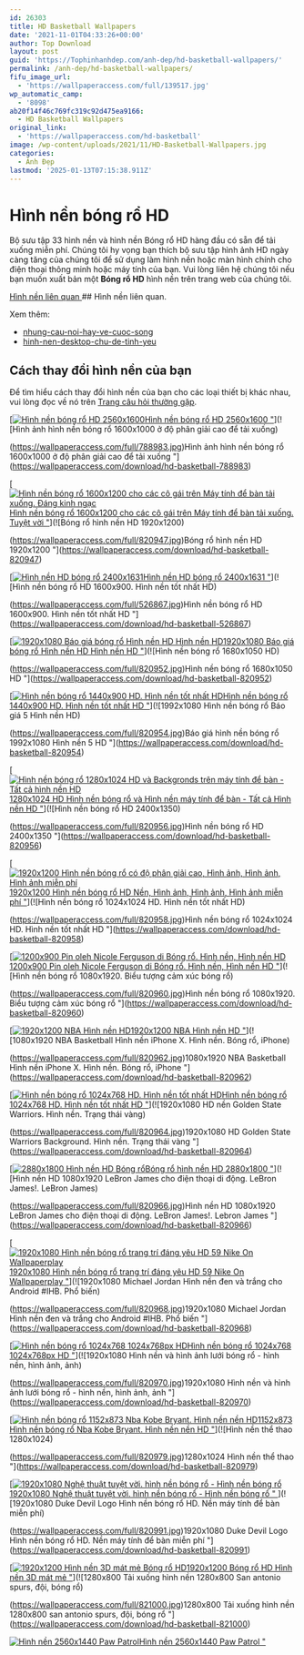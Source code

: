 ```yaml
---
id: 26303
title: HD Basketball Wallpapers
date: '2021-11-01T04:33:26+00:00'
author: Top Download
layout: post
guid: 'https://Tophinhanhdep.com/anh-dep/hd-basketball-wallpapers/'
permalink: /anh-dep/hd-basketball-wallpapers/
fifu_image_url:
  - 'https://wallpaperaccess.com/full/139517.jpg'
wp_automatic_camp:
  - '8098'
ab20f14f46c769fc319c92d475ea9166:
  - HD Basketball Wallpapers
original_link:
  - 'https://wallpaperaccess.com/hd-basketball'
image: /wp-content/uploads/2021/11/HD-Basketball-Wallpapers.jpg
categories:
  - Ảnh Đẹp
lastmod: '2025-01-13T07:15:38.911Z'
---
```

# Hình nền bóng rổ HD

Bộ sưu tập 33 hình nền và hình nền Bóng rổ HD hàng đầu có sẵn để tải xuống miễn phí. Chúng tôi hy vọng bạn thích bộ sưu tập hình ảnh HD ngày càng tăng của chúng tôi để sử dụng làm hình nền hoặc màn hình chính cho điện thoại thông minh hoặc máy tính của bạn. Vui lòng liên hệ chúng tôi nếu bạn muốn xuất bản một **Bóng rổ HD** hình nền trên trang web của chúng tôi.

[Hình nền liên quan ](#related) ## Hình nền liên quan.

   
 Xem thêm:

   
- [nhung-cau-noi-hay-ve-cuoc-song](https://tophinhanhdep.com/nhung-cau-noi-hay/nhung-cau-noi-hay-ve-cuoc-song/)
- [hinh-nen-desktop-chu-de-tinh-yeu](https://tophinhanhdep.com/anh-tinh-yeu/hinh-nen-desktop-chu-de-tinh-yeu/)

## Cách thay đổi hình nền của bạn

Để tìm hiểu cách thay đổi hình nền của bạn cho các loại thiết bị khác nhau, vui lòng đọc về nó trên [Trang câu hỏi thường gặp](https://tophinhanhdep.com/faq/).

  
[[![Hình nền bóng rổ HD 2560x1600](https://wallpaperaccess.com/full/139517.jpg)Hình nền bóng rổ HD 2560x1600 "](https://wallpaperaccess.com/download/hd-basketball-139517)](![Hình ảnh hình nền bóng rổ 1600x1000 ở độ phân giải cao để tải xuống)

(https://wallpaperaccess.com/full/788983.jpg)Hình ảnh hình nền bóng rổ 1600x1000 ở độ phân giải cao để tải xuống "](https://wallpaperaccess.com/download/hd-basketball-788983)

[[![Hình nền bóng rổ 1600x1200 cho các cô gái trên Máy tính để bàn tải xuống.  Đáng kinh ngạc](https://wallpaperaccess.com/full/820946.jpg)Hình nền bóng rổ 1600x1200 cho các cô gái trên Máy tính để bàn tải xuống. Tuyệt vời "](https://wallpaperaccess.com/download/hd-basketball-820946)](![Bóng rổ hình nền HD 1920x1200)

(https://wallpaperaccess.com/full/820947.jpg)Bóng rổ hình nền HD 1920x1200 "](https://wallpaperaccess.com/download/hd-basketball-820947)

[[![Hình nền HD bóng rổ 2400x1631](https://wallpaperaccess.com/full/820948.jpg)Hình nền HD bóng rổ 2400x1631 "](https://wallpaperaccess.com/download/hd-basketball-820948)](![Hình nền bóng rổ HD 1600x900.  Hình nền tốt nhất HD)

(https://wallpaperaccess.com/full/526867.jpg)Hình nền bóng rổ HD 1600x900. Hình nền tốt nhất HD "](https://wallpaperaccess.com/download/hd-basketball-526867)

[[![1920x1080 Báo giá bóng rổ Hình nền HD Hình nền HD](https://wallpaperaccess.com/full/820950.jpg)1920x1080 Báo giá bóng rổ Hình nền HD Hình nền HD "](https://wallpaperaccess.com/download/hd-basketball-820950)](![Hình nền bóng rổ 1680x1050 HD)

(https://wallpaperaccess.com/full/820952.jpg)Hình nền bóng rổ 1680x1050 HD "](https://wallpaperaccess.com/download/hd-basketball-820952)

[[![Hình nền bóng rổ 1440x900 HD.  Hình nền tốt nhất HD](https://wallpaperaccess.com/full/820953.jpg)Hình nền bóng rổ 1440x900 HD. Hình nền tốt nhất HD "](https://wallpaperaccess.com/download/hd-basketball-820953)](![1992x1080 Hình nền bóng rổ Báo giá 5 Hình nền HD)

(https://wallpaperaccess.com/full/820954.jpg)Báo giá hình nền bóng rổ 1992x1080 Hình nền 5 HD "](https://wallpaperaccess.com/download/hd-basketball-820954)

[[![Hình nền bóng rổ 1280x1024 HD và Backgronds trên máy tính để bàn - Tất cả hình nền HD](https://wallpaperaccess.com/full/820955.jpg)1280x1024 HD Hình nền bóng rổ và Hình nền máy tính để bàn - Tất cả Hình nền HD "](https://wallpaperaccess.com/download/hd-basketball-820955)](![Hình nền bóng rổ HD 2400x1350)

(https://wallpaperaccess.com/full/820956.jpg)Hình nền bóng rổ HD 2400x1350 "](https://wallpaperaccess.com/download/hd-basketball-820956)

[[![1920x1200 Hình nền bóng rổ có độ phân giải cao, Hình ảnh, Hình ảnh, Hình ảnh miễn phí](https://wallpaperaccess.com/full/820957.jpg)1920x1200 Hình nền bóng rổ HD Nền, Hình ảnh, Hình ảnh, Hình ảnh miễn phí "](https://wallpaperaccess.com/download/hd-basketball-820957)](![Hình nền bóng rổ 1024x1024 HD.  Hình nền tốt nhất HD)

(https://wallpaperaccess.com/full/820958.jpg)Hình nền bóng rổ 1024x1024 HD. Hình nền tốt nhất HD "](https://wallpaperaccess.com/download/hd-basketball-820958)

[[![1200x900 Pin oleh Nicole Ferguson di Bóng rổ.  Hình nền, Hình nền HD](https://wallpaperaccess.com/full/820959.jpg)1200x900 Pin oleh Nicole Ferguson di Bóng rổ. Hình nền, Hình nền HD "](https://wallpaperaccess.com/download/hd-basketball-820959)](![Hình nền bóng rổ 1080x1920.  Biểu tượng cảm xúc bóng rổ)

(https://wallpaperaccess.com/full/820960.jpg)Hình nền bóng rổ 1080x1920. Biểu tượng cảm xúc bóng rổ "](https://wallpaperaccess.com/download/hd-basketball-820960)

[[![1920x1200 NBA Hình nền HD](https://wallpaperaccess.com/full/820961.jpg)1920x1200 NBA Hình nền HD "](https://wallpaperaccess.com/download/hd-basketball-820961)](![1080x1920 NBA Basketball Hình nền iPhone X.  Hình nền.  Bóng rổ, iPhone)

(https://wallpaperaccess.com/full/820962.jpg)1080x1920 NBA Basketball Hình nền iPhone X. Hình nền. Bóng rổ, iPhone "](https://wallpaperaccess.com/download/hd-basketball-820962)

[[![Hình nền bóng rổ 1024x768 HD.  Hình nền tốt nhất HD](https://wallpaperaccess.com/full/820963.jpg)Hình nền bóng rổ 1024x768 HD. Hình nền tốt nhất HD "](https://wallpaperaccess.com/download/hd-basketball-820963)](![1920x1080 HD nền Golden State Warriors.  Hình nền.  Trạng thái vàng)

(https://wallpaperaccess.com/full/820964.jpg)1920x1080 HD Golden State Warriors Background. Hình nền. Trạng thái vàng "](https://wallpaperaccess.com/download/hd-basketball-820964)

[[![2880x1800 Hình nền HD Bóng rổ](https://wallpaperaccess.com/full/820965.jpg)Bóng rổ hình nền HD 2880x1800 "](https://wallpaperaccess.com/download/hd-basketball-820965)](![Hình nền HD 1080x1920 LeBron James cho điện thoại di động.  LeBron James!.  LeBron James)

(https://wallpaperaccess.com/full/820966.jpg)Hình nền HD 1080x1920 LeBron James cho điện thoại di động. LeBron James!. Lebron James "](https://wallpaperaccess.com/download/hd-basketball-820966)

[[![1920x1080 Hình nền bóng rổ trang trí đáng yêu HD 59 Nike On Wallpaperplay](https://wallpaperaccess.com/full/820967.jpg)1920x1080 Hình nền bóng rổ trang trí đáng yêu HD 59 Nike On Wallpaperplay "](https://wallpaperaccess.com/download/hd-basketball-820967)](![1920x1080 Michael Jordan Hình nền đen và trắng cho Android #IHB.  Phổ biến)

(https://wallpaperaccess.com/full/820968.jpg)1920x1080 Michael Jordan Hình nền đen và trắng cho Android #IHB. Phổ biến "](https://wallpaperaccess.com/download/hd-basketball-820968)

[[![Hình nền bóng rổ 1024x768 1024x768px HD](https://wallpaperaccess.com/full/820969.jpg)Hình nền bóng rổ 1024x768 1024x768px HD "](https://wallpaperaccess.com/download/hd-basketball-820969)](![1920x1080 Hình nền và hình ảnh lưới bóng rổ - hình nền, hình ảnh, ảnh)

(https://wallpaperaccess.com/full/820970.jpg)1920x1080 Hình nền và hình ảnh lưới bóng rổ - hình nền, hình ảnh, ảnh "](https://wallpaperaccess.com/download/hd-basketball-820970)

[[![Hình nền bóng rổ 1152x873 Nba Kobe Bryant.  Hình nền nền HD](https://wallpaperaccess.com/full/820971.jpg)1152x873 Hình nền bóng rổ Nba Kobe Bryant. Hình nền nền HD "](https://wallpaperaccess.com/download/hd-basketball-820971)](![Hình nền thể thao 1280x1024)

(https://wallpaperaccess.com/full/820979.jpg)1280x1024 Hình nền thể thao "](https://wallpaperaccess.com/download/hd-basketball-820979)

[[![1920x1080 Nghệ thuật tuyệt vời.  hình nền bóng rổ - Hình nền bóng rổ](https://wallpaperaccess.com/full/820990.jpg)1920x1080 Nghệ thuật tuyệt vời. hình nền bóng rổ - Hình nền bóng rổ " ](https://wallpaperaccess.com/download/hd-basketball-820990)](![1920x1080 Duke Devil Logo Hình nền bóng rổ HD.  Nền máy tính để bàn miễn phí)

(https://wallpaperaccess.com/full/820991.jpg)1920x1080 Duke Devil Logo Hình nền bóng rổ HD. Nền máy tính để bàn miễn phí "](https://wallpaperaccess.com/download/hd-basketball-820991)

[[![1920x1200 Hình nền 3D mát mẻ Bóng rổ HD](https://wallpaperaccess.com/full/820999.jpg)1920x1200 Bóng rổ HD Hình nền 3D mát mẻ "](https://wallpaperaccess.com/download/hd-basketball-820999)](![1280x800 Tải xuống hình nền 1280x800 San antonio spurs, đội, bóng rổ)

(https://wallpaperaccess.com/full/821000.jpg)1280x800 Tải xuống hình nền 1280x800 san antonio spurs, đội, bóng rổ "](https://wallpaperaccess.com/download/hd-basketball-821000)

[![Hình nền 2560x1440 Paw Patrol](https://wallpaperaccess.com/full/821001.jpg)Hình nền 2560x1440 Paw Patrol "](https://wallpaperaccess.com/download/hd-basketball-821001)
